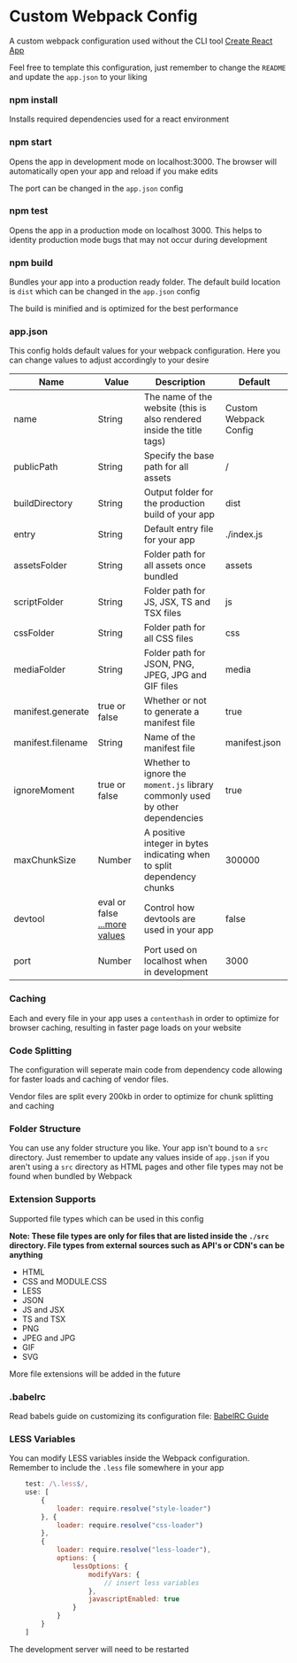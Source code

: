 # Custom Webpack Config

A custom webpack configuration used without the CLI tool [Create React App](https://reactjs.org/docs/create-a-new-react-app.html)

Feel free to template this configuration, just remember to change the `README` and update the `app.json` to your liking

### npm install

Installs required dependencies used for a react environment

### npm start

Opens the app in development mode on localhost:3000. The browser will automatically open your app and reload if you make edits

The port can be changed in the `app.json` config

### npm test

Opens the app in a production mode on localhost 3000. This helps to identity production mode bugs that may not occur during development

### npm build

Bundles your app into a production ready folder. The default build location is `dist` which can be changed in the `app.json` config

The build is minified and is optimized for the best performance

### app.json

This config holds default values for your webpack configuration. Here you can change values to adjust accordingly to your desire

Name | Value | Description | Default
---- | ----- | ----------- | -------
name | String | The name of the website (this is also rendered inside the title tags) | Custom Webpack Config
publicPath | String | Specify the base path for all assets | /
buildDirectory | String | Output folder for the production build of your app | dist
entry | String | Default entry file for your app | ./index.js
assetsFolder | String | Folder path for all assets once bundled | assets
scriptFolder | String | Folder path for JS, JSX, TS and TSX files | js
cssFolder | String | Folder path for all CSS files | css
mediaFolder | String | Folder path for JSON, PNG, JPEG, JPG and GIF files | media
manifest.generate | true or false | Whether or not to generate a manifest file | true
manifest.filename | String | Name of the manifest file | manifest.json
ignoreMoment | true or false | Whether to ignore the `moment.js` library commonly used by other dependencies | true
maxChunkSize | Number | A positive integer in bytes indicating when to split dependency chunks | 300000
devtool | eval or false [...more values](https://webpack.js.org/configuration/devtool/) | Control how devtools are used in your app | false
port | Number | Port used on localhost when in development | 3000

### Caching

Each and every file in your app uses a `contenthash` in order to optimize for browser caching, resulting in faster page loads on your website

### Code Splitting

The configuration will seperate main code from dependency code allowing for faster loads and caching of vendor files.

Vendor files are split every 200kb in order to optimize for chunk splitting and caching

### Folder Structure

You can use any folder structure you like. Your app isn't bound to a `src` directory. Just remember to update any values inside of `app.json` if you aren't using a `src` directory as HTML pages and other file types may not be found when bundled by Webpack

### Extension Supports

Supported file types which can be used in this config

**Note: These file types are only for files that are listed inside the `./src` directory. File types from external sources such as API's or CDN's can be anything**

* HTML
* CSS and MODULE.CSS
* LESS
* JSON
* JS and JSX
* TS and TSX
* PNG
* JPEG and JPG
* GIF
* SVG

More file extensions will be added in the future

### .babelrc

Read babels guide on customizing its configuration file: [BabelRC Guide](https://babeljs.io/docs/en/config-files)

### LESS Variables

You can modify LESS variables inside the Webpack configuration. Remember to include the `.less` file somewhere in your app

```js
    test: /\.less$/,
    use: [
        {
            loader: require.resolve("style-loader")
        }, {
            loader: require.resolve("css-loader")
        },
        {
            loader: require.resolve("less-loader"),
            options: {
                lessOptions: {
                    modifyVars: {
                        // insert less variables
                    },
                    javascriptEnabled: true
                }
            }
        }
    ]
```

The development server will need to be restarted
